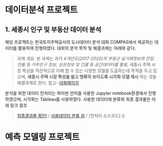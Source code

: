 # 데이터분석 프로젝트
## 1. 세종시 인구 및 부동산 데이터 분석
해당 프로젝트는 한국토지주택공사의 도시데이터 분석 대회 COMPAS에서 제공하는 데이터를 활용하여 진행하였다. 
대회의 분석 목적 및 해결과제는 아래와 같다.
> 과제 개요: 본 과제는 과거 *4개년도(2017-2020)의 부동산 실거래정보와 전입‧전출 등 거주인구 정보, 상권정보 및 건물 등 공간데이터를 활용*, 세종시 주택 시장 특성을 직관적으로 이해 할 수 있는 다양한 모델을 도출하는데 목적을 두고 있으며, __세종시 주택 시장 특성을 쉽고 명확히 보이도록 시각화 모델 제시__ 하는 것을 해결과제로 한다. 
> 참고- [대회페이지](https://compas.lh.or.kr/subj/past/info?subjNo=SBJ_2102_001)

분석을 위한 데이터 전처리는 파이썬 언어를 사용한 Jupyter notebook환경에서 진행하였으며, 시각화는 Tableau를 사용하였다. 사용한 데이터에 분류와 최종 결과물은 아래 링크 참조
> [최종결과물 확인!](https://public.tableau.com/profile/.13254526#!/vizhome/_1_16165808190810/1_2) / 
> [사용데이터 분류 외](https://www.notion.so/5759c624ee96450084a2eebd2bdc7277) /
> [전처리 소스코드] ()
> 

# 예측 모델링 프로젝트
